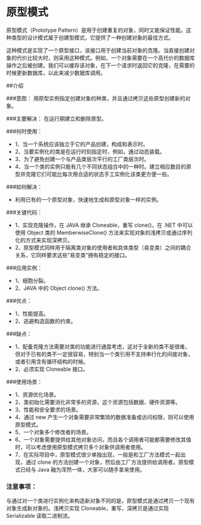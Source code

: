 原型模式
===========
原型模式（Prototype Pattern）是用于创建重复的对象，同时又能保证性能。这种类型的设计模式属于创建型模式，它提供了一种创建对象的最佳方式。

这种模式是实现了一个原型接口，该接口用于创建当前对象的克隆。当直接创建对象的代价比较大时，则采用这种模式。例如，一个对象需要在一个高代价的数据库操作之后被创建。我们可以缓存该对象，在下一个请求时返回它的克隆，在需要的时候更新数据库，以此来减少数据库调用。

##介绍

###意图：
用原型实例指定创建对象的种类，并且通过拷贝这些原型创建新的对象。

###主要解决：
在运行期建立和删除原型。

###何时使用： 
- 1、当一个系统应该独立于它的产品创建，构成和表示时。 
- 2、当要实例化的类是在运行时刻指定时，例如，通过动态装载。 
- 3、为了避免创建一个与产品类层次平行的工厂类层次时。 
- 4、当一个类的实例只能有几个不同状态组合中的一种时。建立相应数目的原型并克隆它们可能比每次用合适的状态手工实例化该类更方便一些。

###如何解决：
- 利用已有的一个原型对象，快速地生成和原型对象一样的实例。

###关键代码： 
- 1、实现克隆操作，在 JAVA 继承 Cloneable，重写 clone()，在 .NET 中可以使用 Object 类的 MemberwiseClone() 方法来实现对象的浅拷贝或通过序列化的方式来实现深拷贝。 
- 2、原型模式同样用于隔离类对象的使用者和具体类型（易变类）之间的耦合关系，它同样要求这些"易变类"拥有稳定的接口。

###应用实例： 
- 1、细胞分裂。 
- 2、JAVA 中的 Object clone() 方法。

###优点： 
- 1、性能提高。 
- 2、逃避构造函数的约束。

###缺点： 
- 1、配备克隆方法需要对类的功能进行通盘考虑，这对于全新的类不是很难，但对于已有的类不一定很容易，特别当一个类引用不支持串行化的间接对象，或者引用含有循环结构的时候。 
- 2、必须实现 Cloneable 接口。

###使用场景： 
- 1、资源优化场景。 
- 2、类初始化需要消化非常多的资源，这个资源包括数据、硬件资源等。 
- 3、性能和安全要求的场景。 
- 4、通过 new 产生一个对象需要非常繁琐的数据准备或访问权限，则可以使用原型模式。 
- 5、一个对象多个修改者的场景。 
- 6、一个对象需要提供给其他对象访问，而且各个调用者可能都需要修改其值时，可以考虑使用原型模式拷贝多个对象供调用者使用。 
- 7、在实际项目中，原型模式很少单独出现，一般是和工厂方法模式一起出现，通过 clone 的方法创建一个对象，然后由工厂方法提供给调用者。原型模式已经与 Java 融为浑然一体，大家可以随手拿来使用。

### 注意事项：
与通过对一个类进行实例化来构造新对象不同的是，原型模式是通过拷贝一个现有对象生成新对象的。浅拷贝实现 Cloneable，重写，深拷贝是通过实现 Serializable 读取二进制流。